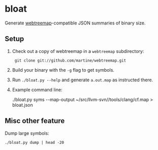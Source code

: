 # bloat

Generate [webtreemap][]-compatible JSON summaries of binary size.

[webtreemap]: http://github.com/martine/webtreemap

## Setup

1) Check out a copy of webtreemap in a `webtreemap` subdirectory:

        git clone git://github.com/martine/webtreemap.git

2) Build your binary with the `-g` flag to get symbols.

3) Run `./bloat.py --help` and generate `a.out.map` as instructed there.

4) Example command line:

    ./bloat.py syms --map-output ~/src/llvm-svn//tools/clang/cf.map  > bloat.json

## Misc other feature

Dump large symbols:

    ./bloat.py dump | head -20
